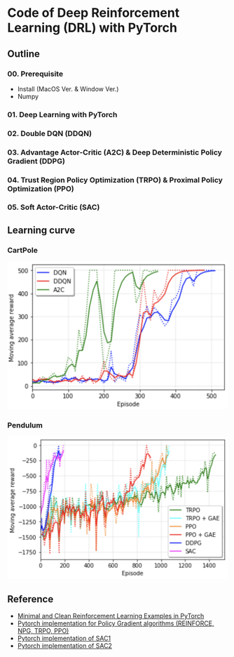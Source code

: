 # Code of Deep Reinforcement Learning (DRL) with PyTorch

## Outline

### 00. Prerequisite

- Install (MacOS Ver. & Window Ver.)
- Numpy

### 01. Deep Learning with PyTorch

### 02. Double DQN (DDQN)

### 03. Advantage Actor-Critic (A2C) & Deep Deterministic Policy Gradient (DDPG)

### 04. Trust Region Policy Optimization (TRPO) & Proximal Policy Optimization (PPO)

### 05. Soft Actor-Critic (SAC)

## Learning curve

### CartPole

<img src="img/cartpole.png" width="600"/>

### Pendulum

<img src="img/pendulum.png" width="600"/>

## Reference

- [Minimal and Clean Reinforcement Learning Examples in PyTorch](https://github.com/reinforcement-learning-kr/reinforcement-learning-pytorch)
- [Pytorch implementation for Policy Gradient algorithms (REINFORCE, NPG, TRPO, PPO)](https://github.com/reinforcement-learning-kr/pg_travel)
- [Pytorch implementation of SAC1](https://github.com/vitchyr/rlkit/tree/master/rlkit/torch/sac)
- [Pytorch implementation of SAC2](https://github.com/pranz24/pytorch-soft-actor-critic)
